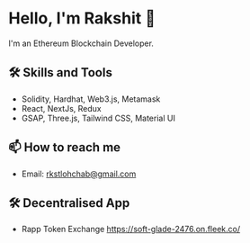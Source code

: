 # Hello, I'm Rakshit 👋

I'm an Ethereum Blockchain Developer.

## 🛠️ Skills and Tools

- Solidity, Hardhat, Web3.js, Metamask
- React, NextJs, Redux
- GSAP, Three.js, Tailwind CSS, Material UI


## 📫 How to reach me

- Email: rkstlohchab@gmail.com

## 🛠️ Decentralised App

- Rapp Token Exchange https://soft-glade-2476.on.fleek.co/
